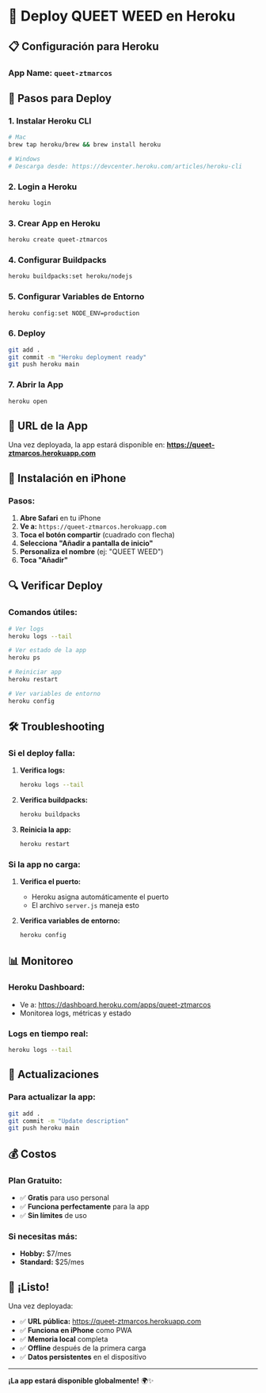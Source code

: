 # 🚀 Deploy QUEET WEED en Heroku

## 📋 Configuración para Heroku

### **App Name:** `queet-ztmarcos`

## 🔧 Pasos para Deploy

### **1. Instalar Heroku CLI**
```bash
# Mac
brew tap heroku/brew && brew install heroku

# Windows
# Descarga desde: https://devcenter.heroku.com/articles/heroku-cli
```

### **2. Login a Heroku**
```bash
heroku login
```

### **3. Crear App en Heroku**
```bash
heroku create queet-ztmarcos
```

### **4. Configurar Buildpacks**
```bash
heroku buildpacks:set heroku/nodejs
```

### **5. Configurar Variables de Entorno**
```bash
heroku config:set NODE_ENV=production
```

### **6. Deploy**
```bash
git add .
git commit -m "Heroku deployment ready"
git push heroku main
```

### **7. Abrir la App**
```bash
heroku open
```

## 📱 URL de la App

Una vez deployada, la app estará disponible en:
**https://queet-ztmarcos.herokuapp.com**

## 🎯 Instalación en iPhone

### **Pasos:**
1. **Abre Safari** en tu iPhone
2. **Ve a:** `https://queet-ztmarcos.herokuapp.com`
3. **Toca el botón compartir** (cuadrado con flecha)
4. **Selecciona "Añadir a pantalla de inicio"**
5. **Personaliza el nombre** (ej: "QUEET WEED")
6. **Toca "Añadir"**

## 🔍 Verificar Deploy

### **Comandos útiles:**
```bash
# Ver logs
heroku logs --tail

# Ver estado de la app
heroku ps

# Reiniciar app
heroku restart

# Ver variables de entorno
heroku config
```

## 🛠️ Troubleshooting

### **Si el deploy falla:**
1. **Verifica logs:**
   ```bash
   heroku logs --tail
   ```

2. **Verifica buildpacks:**
   ```bash
   heroku buildpacks
   ```

3. **Reinicia la app:**
   ```bash
   heroku restart
   ```

### **Si la app no carga:**
1. **Verifica el puerto:**
   - Heroku asigna automáticamente el puerto
   - El archivo `server.js` maneja esto

2. **Verifica variables de entorno:**
   ```bash
   heroku config
   ```

## 📊 Monitoreo

### **Heroku Dashboard:**
- Ve a: https://dashboard.heroku.com/apps/queet-ztmarcos
- Monitorea logs, métricas y estado

### **Logs en tiempo real:**
```bash
heroku logs --tail
```

## 🔄 Actualizaciones

### **Para actualizar la app:**
```bash
git add .
git commit -m "Update description"
git push heroku main
```

## 💰 Costos

### **Plan Gratuito:**
- ✅ **Gratis** para uso personal
- ✅ **Funciona perfectamente** para la app
- ✅ **Sin límites** de uso

### **Si necesitas más:**
- **Hobby:** $7/mes
- **Standard:** $25/mes

## 🎉 ¡Listo!

Una vez deployada:
- ✅ **URL pública:** https://queet-ztmarcos.herokuapp.com
- ✅ **Funciona en iPhone** como PWA
- ✅ **Memoria local** completa
- ✅ **Offline** después de la primera carga
- ✅ **Datos persistentes** en el dispositivo

---

**¡La app estará disponible globalmente!** 🌍✨
